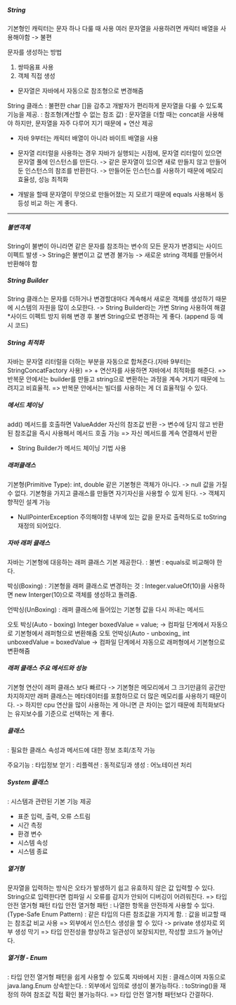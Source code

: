 ##### String
기본형인 캐릭터는 문자 하나 다룰 때 사용
여러 문자열을 사용하려면 캐릭터 배열을 사용해야함 -> 불편

문자를 생성하는 방법
 1. 쌍따옴표 사용
 2. 객체 직접 생성

* 문자열은 자바에서 자동으로 참조형으로 변경해줌

String 클래스 :  불편한 char []을 감추고 개발자가 편리하게 문자열을 다룰 수 있도록 기능을 제공.
                   :  참조형(계산할 수 없는 참조 값)
                   : 문자열을 더할 때는 concat을 사용해야 하지만, 문자열을 자주 다루어 지기 때문에 + 연산 제공
* 자바 9부터는 캐릭터 배열이 아니라 바이트 배열을 사용


* 문자열 리터럴을 사용하는 경우 자바가 실행되는 시점에, 문자열 리터럴이 있으면 문자열 풀에 인스턴스를 만든다.
   -> 같은 문자열이 있으면 새로 만들지 않고 만들어 둔 인스턴스의 참조를 반환한다.
   -> 만들어둔 인스턴스를 사용하기 때문에 메모리 효율성, 성능 최적화

* 개발을 할때 문자열이 무엇으로 만들어졌는 지 모르기 때문에 equals 사용해서 동등성 비교 하는 게 좋다.
---

##### 불변객체
String이 불변이 아니라면 같은 문자를 참조하는 변수의 모든 문자가 변경되는 사이드 이펙트 발생
-> String은 불변이고 값 변경 불가능 -> 새로운 string 객체를 만들어서 반환해야 함


##### String Builder
String 클래스는 문자를 더하거나 변경할대마다 계속해서 새로운 객체를 생성하기 때문에 시스템의
자원을 많이 소모한다.
-> String Builder라는 가변 String 사용하여 해결  
*사이드 이펙트 방지 위해 변경 후 불변 String으로 변경하는 게 좋다. 
(append 등 예시 코드)

##### String 최적화
자바는 문자열 리터럴을 더하는 부분을 자동으로 합쳐준다.(자바 9부터는 StringConcatFactory 사용)
=> + 연산자를 사용하면 자바에서 최적화를 해준다.
=> 반복문 안에서는 builder를 만들고 string으로 변환하는 과정을 계속 거치기 때문에 느려지고 비효율적.
    => 반복문 안에서는 빌더를 사용하는 게 더 효율적일 수 있다.

##### 메서드 체이닝
add()  메서드를 호출하면 ValueAdder 자신의 참조값 반환 
   -> 변수에 담지 않고 반환된 참조값을 즉시 사용해서 메서드 호출 가능
   => 자신 메서드를 계속 연결해서 반환 

 * String Builder가 메서드 체이닝 기법 사용

##### 래퍼클래스
기본형(Primitive Type): int, double 같은 기본형은 객체가 아니다. -> null 값을 가질 수 없다.
기본형을 가지고 클래스를 만들면 자기자신을 사용할 수 있게 된다. -> 객체지향적인 설계 가능
* NullPointerException 주의해야함
내부에 있는 값을 문자로 출력하도로 toString 재정의 되어있다. 

##### 자바 래퍼 클래스
자바는 기본형에 대응하는 래퍼 클래스 기본 제공한다.
 : 불변
 : equals로 비교해야 한다.

박싱(Boxing)
: 기본형을 래퍼 클래스로 변경하는 것
: Integer.valueOf(10)을 사용하면 new Interger(10)으로 객체를 생성하고 돌려줌.
 
언박싱(UnBoxing)
: 래퍼 클래스에 들어있는 기본형 값을 다시 꺼내는 메서드

 오토 박싱(Auto - boxing)
Integer boxedValue = value; -> 컴파일 단계에서 자동으로 기본형에서 래퍼형으로 변환해줌
오토 언박싱(Auto - unboxing_
int unboxedValue = boxedValue -> 컴파일 단계에서 자동으로 래퍼형에서 기본형으로 변환해줌


##### 래퍼 클래스 주요 메서드와 성능
기본형 연산이 래퍼 클래스 보다 빠르다 
-> 기본형은 메모리에서 그 크기만큼의 공간만 차지하지만 래퍼 클래스는 메타데이터를 포함하므로 
   더 많은 메모리를 사용하기 때문이다.
-> 하지만 cpu 연산을 많이 사용하는 게 아니면 큰 차이는 없기 때문에 최적화보다는
    유지보수를 기준으로 선택하는 게 좋다.

##### 클래스 
: 필요한 클래스 속성과 메서드에 대한 정보 조회/조작 가능

주요기능
: 타입정보 얻기
: 리플렉션
: 동적로딩과 생성
: 어노테이션 처리

##### System 클래스
: 시스템과 관련된 기본 기능 제공
- 표준 입력, 출력, 오류 스트림
- 시간 측정
- 환경 변수
- 시스템 속성
- 시스템 종료

##### 열거형 
문자열을 입력하는 방식은 오타가 발생하기 쉽고 유효하지 않은 값 입력할 수 있다.
String으로 입력한다면 컴파일 시 오류를 감지가 안되어 디버깅이 어려워진다.
=> 타입 안전 열거형 패턴
타입 안전 열거형 패턴 : 나열한 항목을 안전하게 사용할 수 있다.
(Type-Safe Enum Pattern) : 같은 타입의 다른 참조값을 가지게 함.
                      : 값을 비교할 때는 참조값 비교 사용
=> 외부에서 인스턴스 생성을 할 수 있다 -> private 생성자로 외부 생성 막기
=> 타입 안전성을 향상하고 일관성이 보장되지만, 작성할 코드가 늘어난다.

##### 열거형 - Enum
: 타입 안전 열거형 패턴을 쉽게 사용할 수 있도록 자바에서 지원
: 클래스이며 자동으로 java.lang.Enum 상속받는다.
: 외부에서 임의로 생성이 불가능하다.
: toString()을 재정의 하여 참조값 직접 확인 불가능하다.
=> 타입 안전 열거형 패턴보다 간결하다.



